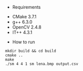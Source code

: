 * Requirements
- CMake 3.7.1
- g++ 6.3.0
- OpenCV 2.4.8
- IT++ 4.3.1

* How to run
```
mkdir build && cd build
cmake ..
make
./sm 4 4 1 sm lena.bmp output.csv
```
